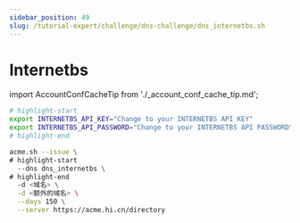```yaml
---
sidebar_position: 49
slug: /tutorial-expert/challenge/dns-challenge/dns_internetbs.sh
---
```


# Internetbs



import AccountConfCacheTip from './_account_conf_cache_tip.md';

<AccountConfCacheTip />

```bash
# highlight-start
export INTERNETBS_API_KEY="Change to your INTERNETBS API KEY"
export INTERNETBS_API_PASSWORD="Change to your INTERNETBS API PASSWORD"
# highlight-end

acme.sh --issue \
# highlight-start
  --dns dns_internetbs \
# highlight-end
  -d <域名> \
  -d <额外的域名> \
  --days 150 \
  --server https://acme.hi.cn/directory
```
